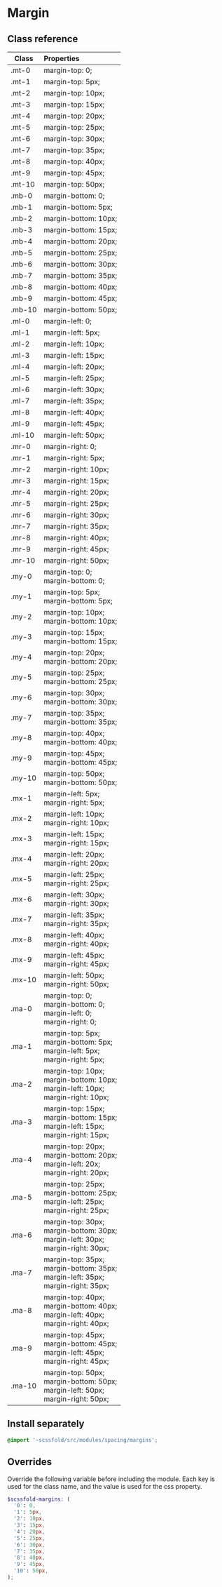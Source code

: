 # Margin

## Class reference

| Class                  | Properties                                       |
| ---------------------- | :----------------------------------------------- |
| .mt-0                  | margin-top: 0;                                   |
| .mt-1                  | margin-top: 5px;                                 |
| .mt-2                  | margin-top: 10px;                                |
| .mt-3                  | margin-top: 15px;                                |
| .mt-4                  | margin-top: 20px;                                |
| .mt-5                  | margin-top: 25px;                                |
| .mt-6                  | margin-top: 30px;                                |
| .mt-7                  | margin-top: 35px;                                |
| .mt-8                  | margin-top: 40px;                                |
| .mt-9                  | margin-top: 45px;                                |
| .mt-10                 | margin-top: 50px;                                |
| .mb-0                  | margin-bottom: 0;                                |
| .mb-1                  | margin-bottom: 5px;                              |
| .mb-2                  | margin-bottom: 10px;                             |
| .mb-3                  | margin-bottom: 15px;                             |
| .mb-4                  | margin-bottom: 20px;                             |
| .mb-5                  | margin-bottom: 25px;                             |
| .mb-6                  | margin-bottom: 30px;                             |
| .mb-7                  | margin-bottom: 35px;                             |
| .mb-8                  | margin-bottom: 40px;                             |
| .mb-9                  | margin-bottom: 45px;                             |
| .mb-10                 | margin-bottom: 50px;                             |
| .ml-0                  | margin-left: 0;                                  |
| .ml-1                  | margin-left: 5px;                                |
| .ml-2                  | margin-left: 10px;                               |
| .ml-3                  | margin-left: 15px;                               |
| .ml-4                  | margin-left: 20px;                               |
| .ml-5                  | margin-left: 25px;                               |
| .ml-6                  | margin-left: 30px;                               |
| .ml-7                  | margin-left: 35px;                               |
| .ml-8                  | margin-left: 40px;                               |
| .ml-9                  | margin-left: 45px;                               |
| .ml-10                 | margin-left: 50px;                               |
| .mr-0                  | margin-right: 0;                                 |
| .mr-1                  | margin-right: 5px;                               |
| .mr-2                  | margin-right: 10px;                              |
| .mr-3                  | margin-right: 15px;                              |
| .mr-4                  | margin-right: 20px;                              |
| .mr-5                  | margin-right: 25px;                              |
| .mr-6                  | margin-right: 30px;                              |
| .mr-7                  | margin-right: 35px;                              |
| .mr-8                  | margin-right: 40px;                              |
| .mr-9                  | margin-right: 45px;                              |
| .mr-10                 | margin-right: 50px;                              |
| .my-0                  | margin-top: 0;<br> margin-bottom: 0;             |
| .my-1                  | margin-top: 5px;<br> margin-bottom: 5px;         |
| .my-2                  | margin-top: 10px;<br> margin-bottom: 10px;       |
| .my-3                  | margin-top: 15px;<br> margin-bottom: 15px;       |
| .my-4                  | margin-top: 20px;<br> margin-bottom: 20px;       |
| .my-5                  | margin-top: 25px;<br> margin-bottom: 25px;       |
| .my-6                  | margin-top: 30px;<br> margin-bottom: 30px;       |
| .my-7                  | margin-top: 35px;<br> margin-bottom: 35px;       |
| .my-8                  | margin-top: 40px;<br> margin-bottom: 40px;       |
| .my-9                  | margin-top: 45px;<br> margin-bottom: 45px;       |
| .my-10                 | margin-top: 50px;<br> margin-bottom: 50px;       |
| .mx-1                  | margin-left: 5px;<br> margin-right: 5px;         |
| .mx-2                  | margin-left: 10px;<br> margin-right: 10px;       |
| .mx-3                  | margin-left: 15px;<br> margin-right: 15px;       |
| .mx-4                  | margin-left: 20px;<br> margin-right: 20px;       |
| .mx-5                  | margin-left: 25px;<br> margin-right: 25px;       |
| .mx-6                  | margin-left: 30px;<br> margin-right: 30px;       |
| .mx-7                  | margin-left: 35px;<br> margin-right: 35px;       |
| .mx-8                  | margin-left: 40px;<br> margin-right: 40px;       |
| .mx-9                  | margin-left: 45px;<br> margin-right: 45px;       |
| .mx-10                 | margin-left: 50px;<br> margin-right: 50px;       |
| .ma-0                  | margin-top: 0; <br> margin-bottom: 0; <br> margin-left: 0; <br> margin-right: 0;                                                  |
| .ma-1                  | margin-top: 5px; <br> margin-bottom: 5px; <br> margin-left: 5px; <br> margin-right: 5px;                                          |
| .ma-2                  | margin-top: 10px; <br> margin-bottom: 10px; <br> margin-left: 10px; <br> margin-right: 10px;                                      |
| .ma-3                  | margin-top: 15px; <br> margin-bottom: 15px; <br> margin-left: 15px; <br> margin-right: 15px;                                      |
| .ma-4                  | margin-top: 20px; <br> margin-bottom: 20px; <br> margin-left: 20x; <br> margin-right: 20px;                                      |
| .ma-5                  | margin-top: 25px; <br> margin-bottom: 25px; <br> margin-left: 25px; <br> margin-right: 25px;                                      |
| .ma-6                  | margin-top: 30px; <br> margin-bottom: 30px; <br> margin-left: 30px; <br> margin-right: 30px;                                      |
| .ma-7                  | margin-top: 35px; <br> margin-bottom: 35px; <br> margin-left: 35px; <br> margin-right: 35px;                                      |
| .ma-8                  | margin-top: 40px; <br> margin-bottom: 40px; <br> margin-left: 40px; <br> margin-right: 40px;                                      |
| .ma-9                  | margin-top: 45px; <br> margin-bottom: 45px; <br> margin-left: 45px; <br> margin-right: 45px;                                      |
| .ma-10                 | margin-top: 50px; <br> margin-bottom: 50px; <br> margin-left: 50px; <br> margin-right: 50px;                                      |

## Install separately

```scss
@import '~scssfold/src/modules/spacing/margins';
```

## Overrides

Override the following variable before including the module. Each key is used for the class name, and the value is used for the css property.

```scss
$scssfold-margins: (
  '0': 0,
  '1': 5px,
  '2': 10px,
  '3': 15px,
  '4': 20px,
  '5': 25px,
  '6': 30px,
  '7': 35px,
  '8': 40px,
  '9': 45px,
  '10': 50px,
);
```
